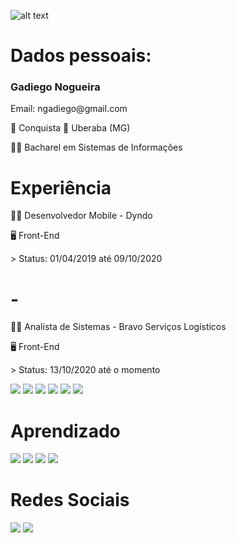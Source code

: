 ![alt text](https://github.com/GadiegoN.png)

# Dados pessoais:
  <h3> Gadiego Nogueira </h3>
  <p> Email: ngadiego@gmail.com </p>
  <p> 📌 Conquista 🔁 Uberaba (MG) </p>
  <p> 👨‍🎓 Bacharel em Sistemas de Informações </p>
  
# Experiência
<p> 👨‍💻 Desenvolvedor Mobile - Dyndo </p>
<p> 🖥️ Front-End </p>
> Status: 01/04/2019 até 09/10/2020

# -

<p> 👨‍💻 Analista de Sistemas - Bravo Serviços Logísticos </p>
<p> 🖥️ Front-End </p>
> Status: 13/10/2020 até o momento 

<img src="https://img.shields.io/badge/HTML5-E34F26?style=for-the-badge&logo=html5&logoColor=white" /> <img src="https://img.shields.io/badge/CSS3-1572B6?style=for-the-badge&logo=css3&logoColor=white" /> <img src="https://img.shields.io/badge/JavaScript-F7DF1E?style=for-the-badge&logo=javascript&logoColor=black" /> <img src="https://img.shields.io/badge/TypeScript-007ACC?style=for-the-badge&logo=typescript&logoColor=white" /> <img src="https://img.shields.io/badge/Angular-DD0031?style=for-the-badge&logo=angular&logoColor=white" /> <img src="https://img.shields.io/badge/MySQL-00000F?style=for-the-badge&logo=mysql&logoColor=white" />

# Aprendizado
<img src="https://img.shields.io/badge/Flutter-02569B?style=for-the-badge&logo=flutter&logoColor=white" /> <img src="https://img.shields.io/badge/Vue.js-35495E?style=for-the-badge&logo=vue.js&logoColor=4FC08D" /> <img src="https://img.shields.io/badge/React-20232A?style=for-the-badge&logo=react&logoColor=61DAFB" /> <img src="https://img.shields.io/badge/C%2B%2B-00599C?style=for-the-badge&logo=c%2B%2B&logoColor=white" />

# Redes Sociais
[<img src="https://img.shields.io/badge/linkedin-%230077B5.svg?&style=for-the-badge&logo=linkedin&logoColor=white" />](https://br.linkedin.com/in/gadiego-nogueira-128248120)
[<img src = "https://img.shields.io/badge/instagram-%23E4405F.svg?&style=for-the-badge&logo=instagram&logoColor=white">](https://www.instagram.com/gadiego_nogueira/)

